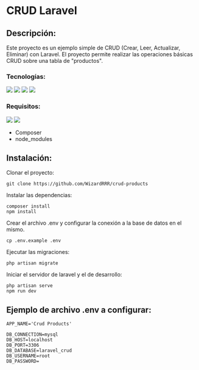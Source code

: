 # CRUD Laravel

## Descripción:

Este proyecto es un ejemplo simple de CRUD (Crear, Leer, Actualizar, Eliminar) con Laravel. El proyecto permite realizar las operaciones básicas CRUD sobre una tabla de "productos".

### Tecnologías:

<img src="https://img.shields.io/badge/Laravel-FF2D20?&logo=laravel&logoColor=white"></img>
<img src="https://img.shields.io/badge/PHP-777BB4?&logo=php&logoColor=white"></img>
<img src="https://img.shields.io/badge/React-20232A?&logo=react&logoColor=61DAFB"></img>
<img src="https://img.shields.io/badge/MySQL-005C84?&logo=mysql&logoColor=white"></img>

### Requisitos:

<img src="https://img.shields.io/badge/Composer-885630?&logo=Composer&logoColor=white"></img>
<img src="https://img.shields.io/badge/Node%20js-339933?&logo=nodedotjs&logoColor=white"></img>

- Composer
- node_modules

## Instalación:

Clonar el proyecto:
```
git clone https://github.com/WizardRRR/crud-products
```

Instalar las dependencias:

```
composer install
npm install
```

Crear el archivo .env y configurar la conexión a la base de datos en el mismo.

```
cp .env.example .env
```

Ejecutar las migraciones:

```
php artisan migrate
```

Iniciar el servidor de laravel y el de desarrollo:

```
php artisan serve
npm run dev
```

## Ejemplo de archivo .env a configurar:

```
APP_NAME='Crud Products'

DB_CONNECTION=mysql
DB_HOST=localhost
DB_PORT=3306
DB_DATABASE=laravel_crud
DB_USERNAME=root
DB_PASSWORD=
```
